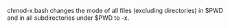 chmod-x.bash changes the mode of all files (excluding directories) in $PWD and in all subdirectories under $PWD to -x. 
